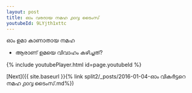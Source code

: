```yaml
---
layout: post
title: ഓം വരദായ നമഹ ൧൦൮ ടൈംസ്
youtubeId: 9LYjth1xttc
---
```

 
 
 ഓം ഉമാ കാണാതായ നമഹ 
 
 -  ആരാണ് ഉമയെ വിവാഹം കഴിച്ചത്? 
 
  
 
  
 
 
 
 
 
 


{% include youtubePlayer.html id=page.youtubeId %}
 
[Next]({{ site.baseurl }}{% link  split2/_posts/2016-01-04-ഓം വികർട്ടറെ നമഹ ൧൦൮ ടൈംസ്.md%})
 
